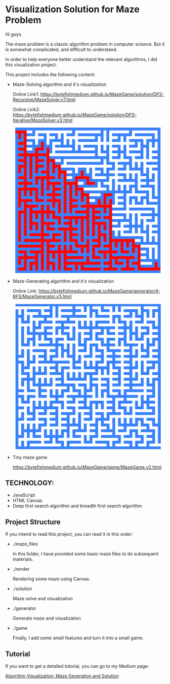 # Visualization Solution for Maze Problem

Hi guys.

The maze problem is a classic algorithm problem in computer science. But it is somewhat complicated, and difficult to understand.

In order to help everyone better understand the relevant algorithms, I did this visualization project.

This project includes the following content:

- Maze-Solving algorithm and it's visualization
  
  Online Link1: https://bytefishmedium.github.io/MazeGame/solution/DFS-Recursive/MazeSolver.v7.html
  
  Online Link2: https://bytefishmedium.github.io/MazeGame/solution/DFS-Iterative/MazeSolver.v3.html

  ![](./img/Iterative.gif)

- Maze-Generating algorithm and it's visualization 
  
  Online Link: https://bytefishmedium.github.io/MazeGame/generator/4-BFS/MazeGenerator.v3.html
  
   ![](./img/generator.gif)
  
- Tiny maze game

   https://bytefishmedium.github.io/MazeGame/game/MazeGame.v2.html


## TECHNOLOGY:
- JavaScript
- HTML Canvas
- Deep first search algorithm and breadth first search algorithm

## Project Structure
If you intend to read this project, you can read it in this order:

- ./maze_files
  
  In this folder, I have provided some basic maze files to do subsequent materials.

- ./render
  
  Rendering some maze using Canvas.

- ./solution
  
  Maze solve and visualization

- ./generator
  
  Generate maze and visualization

- ./game
  
  Finally, I add some small features and turn it into a small game.

## Tutorial 
If you want to get a detailed tutorial, you can go to my Medium page:

[Algorithm Visualization: Maze Generation and Solution](https://medium.com/p/82308c12d50c)
